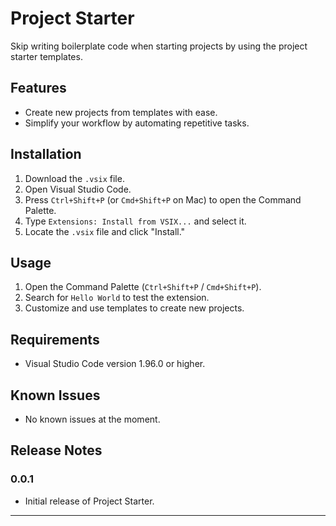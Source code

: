 # Project Starter

Skip writing boilerplate code when starting projects by using the project starter templates.

## Features

- Create new projects from templates with ease.
- Simplify your workflow by automating repetitive tasks.

## Installation

1. Download the `.vsix` file.
2. Open Visual Studio Code.
3. Press `Ctrl+Shift+P` (or `Cmd+Shift+P` on Mac) to open the Command Palette.
4. Type `Extensions: Install from VSIX...` and select it.
5. Locate the `.vsix` file and click "Install."

## Usage

1. Open the Command Palette (`Ctrl+Shift+P` / `Cmd+Shift+P`).
2. Search for `Hello World` to test the extension.
3. Customize and use templates to create new projects.

## Requirements

- Visual Studio Code version 1.96.0 or higher.

## Known Issues

- No known issues at the moment.

## Release Notes

### 0.0.1

- Initial release of Project Starter.

---
